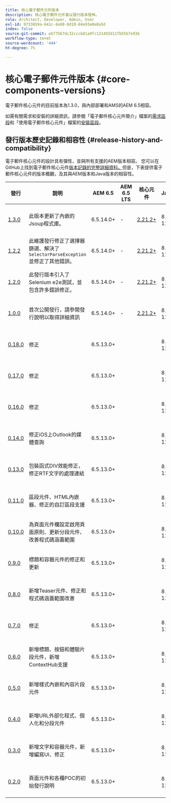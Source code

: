 ```yaml
---
title: 核心電子郵件元件版本
description: 核心電子郵件元件會以發行版本發佈。
role: Architect, Developer, Admin, User
exl-id: 9733659a-641c-4a98-8d10-84e93e0e0a5d
index: false
source-git-commit: eb77567dc32cccb81a9fc131493d11fb55b7e93b
workflow-type: tm+mt
source-wordcount: '444'
ht-degree: 7%

---
```



# 核心電子郵件元件版本 {#core-components-versions}

電子郵件核心元件的目前版本為1.3.0，與內部部署和AMS的AEM 6.5相容。

如需有關需求和安裝的詳細資訊，請參閱「電子郵件核心元件簡介」檔案的[需求區段](/help/email/introduction.md#requirements)和「使用電子郵件核心元件」檔案的[安裝區段](/help/email/using.md#installing-the-email-core-components)。

## 發行版本歷史記錄和相容性 {#release-history-and-compatibility}

電子郵件核心元件的設計具有彈性，並與所有支援的AEM版本相容。 您可以在GitHub上找到電子郵件核心元件[版本記錄的完整詳細資料。](https://github.com/adobe/aem-core-email-components/releases)但是，下表提供電子郵件核心元件的版本概觀，及其與AEM版本和Java版本的相容性。

| 發行 | 說明 | AEM 6.5 | AEM 6.5 LTS | 核心元件 | Java | 發行日期 |
|---|---|---|---|---|---|---|
| [1.3.0](https://github.com/adobe/aem-core-email-components/releases/tag/core.email.components.reactor-1.3.0) | 此版本更新了內嵌的Jsoup程式庫。 | 6.5.14.0+ | - | [2.21.2+](/help/versions.md) | 8， 11 | 2024年6月28日 |
| [1.2.2](https://github.com/adobe/aem-core-email-components/releases/tag/core.email.components.reactor-1.2.2) | 此維護發行修正了選擇器篩選、解決了`SelectorParseException`並修正了其他錯誤。 | 6.5.14.0+ | - | [2.21.2+](/help/versions.md) | 8， 11 | 2023 年 5 月 24 日 |
| [1.2.0](https://github.com/adobe/aem-core-email-components/releases/tag/core.email.components.reactor-1.2.0) | 此發行版本引入了Selenium e2e測試，並包含許多錯誤修正。 | 6.5.14.0+ | - | [2.21.2+](/help/versions.md) | 8， 11 | 2022 年 11 月 29 日 |
| [1.0.0](https://github.com/adobe/aem-core-email-components/releases/tag/core.email.components.reactor-1.0.0) | 首次公開發行，請參閱發行說明以取得詳細資訊 | 6.5.14.0+ | - | [2.21.2+](/help/versions.md) | 8， 11 | 2022 年 11 月 29 日 |
| [0.18.0](https://github.com/adobe/aem-core-email-components/releases/tag/v0.18.0) | 修正 | 6.5.13.0+ |  |  | 8， 11 | 2022年9月30日 |
| [0.17.0](https://github.com/adobe/aem-core-email-components/releases/tag/v0.17.0) | 修正 | 6.5.13.0+ |  |  | 8， 11 | 2022年9月27日 |
| [0.16.0](https://github.com/adobe/aem-core-email-components/releases/tag/v0.16.0) | 修正 | 6.5.13.0+ |  |  | 8， 11 | 2022年9月14日 |
| [0.14.0](https://github.com/adobe/aem-core-email-components/releases/tag/v0.14.0) | 修正iOS上Outlook的媒體查詢 | 6.5.13.0+ |  |  | 8， 11 | 2022 年 8 月 8 日 |
| [0.13.0](https://github.com/adobe/aem-core-email-components/releases/tag/v0.13.0) | 包裝函式DIV效能修正，修正RTF文字的處理連結 | 6.5.13.0+ |  |  | 8， 11 | 2022年7月27日 |
| [0.11.0](https://github.com/adobe/aem-core-email-components/releases/tag/v0.11.0) | 區段元件、HTML內嵌器、修正的自訂區段支援 | 6.5.13.0+ |  |  | 8， 11 | 2022年7月6日 |
| [0.10.0](https://github.com/adobe/aem-core-email-components/releases/tag/v0.10.0) | 為頁面元件欄設定啟用頁面原則、更新分段元件、改善程式碼涵蓋範圍 | 6.5.13.0+ |  |  | 8， 11 | 2022年6月15日 |
| [0.9.0](https://github.com/adobe/aem-core-email-components/releases/tag/v0.9.0) | 標題和容器元件的修正和更新 | 6.5.13.0+ |  |  | 8， 11 | 2022年6月1日 |
| [0.8.0](https://github.com/adobe/aem-core-email-components/releases/tag/v0.8.0) | 新增Teaser元件、修正和程式碼涵蓋範圍改善 | 6.5.13.0+ |  |  | 8， 11 | 2022 年 5 月 19 日 |
| [0.7.0](https://github.com/adobe/aem-core-email-components/releases/tag/v0.7.0) | 修正 | 6.5.13.0+ |  |  | 8， 11 | 2022 年 5 月 4 日 |
| [0.6.0](https://github.com/adobe/aem-core-email-components/releases/tag/v0.6.0) | 新增標題、按鈕和體驗片段元件，新增ContextHub支援 | 6.5.13.0+ |  |  | 8， 11 | 2022年4月20日 |
| [0.5.0](https://github.com/adobe/aem-core-email-components/releases/tag/v0.5.0) | 新增樣式內嵌和內容片段元件 | 6.5.13.0+ |  |  | 8， 11 | 2022年4月7日 |
| [0.4.0](https://github.com/adobe/aem-core-email-components/releases/tag/v0.4.0) | 新增URL外部化程式、個人化和分段元件 | 6.5.13.0+ |  |  | 8， 11 | 2022 年 3 月 23 日 |
| [0.3.0](https://github.com/adobe/aem-core-email-components/releases/tag/v0.3.0) | 新增文字和容器元件，新增編寫UI、修正 | 6.5.13.0+ |  |  | 8， 11 | 2022 年 3 月 9 日 |
| [0.2.0](https://github.com/adobe/aem-core-email-components/releases/tag/v0.2.0) | 頁面元件和各種POC的初始發行說明 | 6.5.13.0+ |  |  | 8， 11 | 2022 年 2 月 24 日 |
